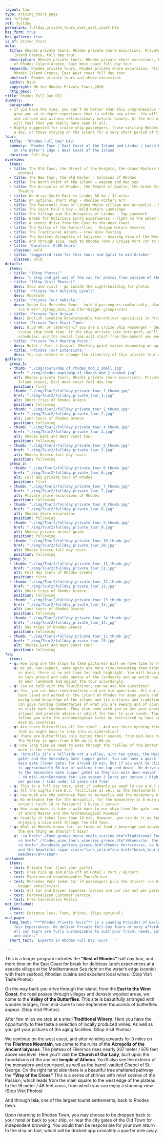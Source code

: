 ```yaml
---
layout: tour
type: driving_tours_page
id: fullday
ref: fullday
permalink: fullday_private_tours_east_west_coast.htm
has_form: true
has_gallery: true
is_of: driven_tours
meta:
  title: Rhodes private tours. Rhodes private shore excursions, Private tours of Rhodes
    Island Greece, full day tour.
  description: Rhodes private tours. Rhodes private shore excursions, Private tours
    of Rhodes Island Greece, East West coast full day tour.
  keywords: Rhodes private tours, Rhodes private shore excursions, Private tours of
    Rhodes Island Greece, East West coast full day tour
  abstract: Rhodes private tours and shore excursions
  author: Nick
  copyright: NK for Rhodes Private Tours,2018
  http_desc: ''
title: Rhodes Full Day DT2
summary:
  paragraphs:
  - If you have the time, you can't do better than this comprehensive tour which will
    give you an in-depth experience that is unlike any other. You will visit history
    and culture and witness extraordinary natural beauty. At the end of the day you
    will feel that you really have seen it all.
  - Highly suggested for cruise ship passengers, those visiting Rhodes by plane for
    a day, or those staying on the island for a very short period of time.
tour:
  title: '"Rhodes Full Day" DT2'
  summary: 'Rhodes Town / East Coast of the Island and Lindos / Lunch Break Right
    on the Water’s Edge / West Coast of the Island  '
  duration: Full Day
overview:
  items:
  - title: The Old Town, the Street of the Knights, the Grand Masters Palace (for
      photos)
  - title: The New Town, the Old Harbor - Colossus of Rhodes
  - title: The North Point of the Island – Aegean and Med Sea
  - title: The Acropolis of Rhodes, the Temple of Apollo, the Greek Stadium, and the
      Theatre
  - title: We drive South East to Lindos 50 km / 32 miles
  - title: An optional short stop - Rhodian Pottery Art
  - title: The Panoramic View of Lindos White Village and Acropolis – Scenic
  - title: The Saint Paul's bay – Wild Nature Landscape
  - title: The Village and the Acropolis of Lindos - Top Landmark
  - title: Break for Delicious Lunch Experiences - right on the water’s edge
  - title: A scenic drive from the East to the West Coast
  - title: The Valley of the Butterflies - Unique Nature Reserve
  - title: The Traditional Winery – Free Wine Tasting
  - title: The Ancient Acropolis of Ialyssos – Amazing View of the West Coast
  - title: And through Ixia, back to Rhodes Town / Cruise Port /or to your place
  - title: 'Duration: 8:00 hours'
    classes: bold
  - title: 'Suggested time for this tour: mid April to mid October'
    classes: bold
details:
  items:
  - title: "(Stop Photos)"
    desc: "= Stop and get out of the car for photos from outside of the Sight/building"
  - title: "(Stop Visit Photos)"
    desc: Stop and visit - go inside the sight/building for photos
  - title: 'Private Tour Activity Level:'
    desc: Moderate
  - title: 'Private Tour Vehicle:'
    desc: Sedan Car Mercedes Benz - hold 4 passengers comfortably, plus the driver
      (<a href="./group_mini_bus.htm">bigger group?</a>)
  - title: 'Private Tour Driver:'
    desc: English speaking knowledgeable tour/driver specialize in Private Tours
  - title: 'Private Tour Start Time:'
    desc: 8:30 AM. Or later<br>If you are a Cruise Ship Passenger - depend on your
      cruise ship dock time. If the ship arrives late into port, we'll adjust our
      schedules, and the rental time will start from the moment you meet your tour/driver
  - title: 'Private Tour Meeting Point:'
    desc: Hotel / Port / Airport (Meeting point varies depending on option booked)
  - title: 'Private Tour Extensions:'
    desc: You can extend or change the itinerary of this private tour as you like.
gallery:
  group_1:
  - thumb: "./img/Tour2/map_of_rhodes_mod_2_small.jpg"
    href: "./img/rhodes_maps/map_of_rhodes_mod_2_zoomed.jpg"
    alt: Rhodes private tours, Rhodes private shore excursions, Private tours of Rhodes
      Island Greece, East West coast full day tour
    position: first
  - thumb: "./img/Tour2/fullday_private_tour_1_thumb.jpg"
    href: "./img/Tour2/fullday_private_tour_1.jpg"
    alt: Shore trips of Rhodes Greece
    position: following
  - thumb: "./img/Tour2/fullday_private_tour_2_thumb.jpg"
    href: "./img/Tour2/fullday_private_tour_2.jpg"
    alt: Land tours of Rhodes Greece
    position: following
  - thumb: "./img/Tour2/fullday_private_tour_4_thumb.jpg"
    href: "./img/Tour2/fullday_private_tour_4.jpg"
    alt: Rhodes East and West coast tour
    position: following
  - thumb: "./img/Tour2/fullday_private_tour_5_thumb.jpg"
    href: "./img/Tour2/fullday_private_tour_5.jpg"
    alt: Rhodes Greece full day tours
    position: following
  group_2:
  - thumb: "./img/Tour2/fullday_private_tour_6_thumb.jpg"
    href: "./img/Tour2/fullday_private_tour_6.jpg"
    alt: Full day private tour of Rhodes
    position: first
  - thumb: "./img/Tour2/fullday_private_tour_7_thumb.jpg"
    href: "./img/Tour2/fullday_private_tour_7.jpg"
    alt: Private shore excursions of Rhodes
    position: following
  - thumb: "./img/Tour2/fullday_private_tour_8_thumb.jpg"
    href: "./img/Tour2/fullday_private_tour_8.jpg"
    alt: Rhodes shore excursions
    position: following
  - thumb: "./img/Tour2/fullday_private_tour_9_thumb.jpg"
    href: "./img/Tour2/fullday_private_tour_9.jpg"
    alt: Rhodes private driver guide
    position: following
  - thumb: "./img/Tour2/fullday_private_tour_10_thumb.jpg"
    href: "./img/Tour2/fullday_private_tour_10.jpg"
    alt: Rhodes Greece full day tours
    position: following
  group_3:
  - thumb: "./img/Tour2/fullday_private_tour_11_thumb.jpg"
    href: "./img/Tour2/fullday_private_tour_11.jpg"
    alt: Full day tours of Rhodes Greece
    position: first
  - thumb: "./img/Tour2/fullday_private_tour_12_thumb.jpg"
    href: "./img/Tour2/fullday_private_tour_12.jpg"
    alt: Shore trips of Rhodes Greece
    position: following
  - thumb: "./img/Tour2/fullday_private_tour_13_thumb.jpg"
    href: "./img/Tour2/fullday_private_tour_13.jpg"
    alt: Land tours of Rhodes Greece
    position: following
  - thumb: "./img/Tour2/fullday_private_tour_14_thumb.jpg"
    href: "./img/Tour2/fullday_private_tour_14.jpg"
    alt: Day trips of Rhodes Greece
    position: following
  - thumb: "./img/Tour2/fullday_private_tour_15_thumb.jpg"
    href: "./img/Tour2/fullday_private_tour_15.jpg"
    alt: Rhodes East and West coast tour
    position: following
faq:
  items:
  - q: How long are the stops to take pictures? Will we have time to really look around?
    a: As you can expect, some spots are more time-consuming than others. With this
      in mind, there is no set time for each highlight. You will have plenty of time
      to look around and take photos of the landmarks and we watch how the tour progresses
      at each landmark and adjust the tour accordingly.
  - q: Can we talk with the Tour/Driver, can we ask him questions?
    a: Yes, you can have conversations and ask him questions. All our associate tour/drivers
      have lived and worked on the island of Rhodes for many years and have exceptional
      background knowledge of the island and its cultures and traditions. Tour/Drivers
      can give running commentaries of what you are seeing and of course enough time
      to visit each landmark. They also come with you to get your photos when it is
      allowed and provide advice or adjust the tour to your needs. Tour/Drivers cannot
      follow you into the archaeological sites as restricted by laws in Greece and
      most EU countries
  - q: Are there Butterflies all the time? - And are there opening times there too
      that we might have to take into consideration?
    a: There are Butterflies only during their season, from mid-June to mid-September.
      The Valley is open from 8:00 am to 6:00 pm.
  - q: How long time we need to pass through the "Valley of the Butterflies"? How
      much is the entrance fee?
    a: 'Actually it’s a hillside not a valley, with two gates, the Main Gate (lower
      gate) and the Secondary Gate (upper gate). You can have a quick look using the
      main gate (lower gate) for around 10 min, but if you want to climb up there
      is approximately 60 min of walking time (up and down). We drive our clients
      to the Secondary Gate (upper gate) so they can walk down easier (one way 30
      - 40 min).<br>Entrance fee: Low season 3 Euros per person / High season 5 Euro
      per person / kids under 12 years old free'
  - q: This is a full day tour, what if suddenly we need to use a W.C on the way?
    a: All the sights have W.C. facilities as well as the restaurants and the hotels.
  - q: How much are the entrance fees to Acropolis and the monastery of Ialyssos?
    a: No entrance fee for the Acropolis, for the monastery is 6 euro per person.
      Seniors (with Id or Passport) 3 Euros / person
  - q: How long does it take a walk back to our ship from the gate near the Palace
      of Grand Master and the Archaeological Museum?
    a: Usually it takes less than 10 min, however, you can do it as long as you wish,
      enjoying a nice walk through the Old Town.
  - q: What is Rhodes known for, in terms of food / beverage and souvenirs? What's
      the one thing we shouldn't miss?
    a: '<a href="./food_greece_menus_meals_cuisine.htm">Traditional Food of Rhodes</a>,
      <a href="./rhodes_wine_tours_wineries_greece.htm">Wines</a>, the famous handmade
      <a href="./handmade_pottery_greece.htm">Rhodes Pottery</a>, <a href="./guided.htm">Ceramics</a>,
      and the beautiful <span class="link_inline"><a href="beach_tour_of_rhodes.htm">Rhodes
      Beaches</a></span>   '
included:
  items:
  - text: Private Tour (just your party)
  - text: Free Pick up and Drop off at Hotel / Port / Airport
  - text: Experienced knowledgeable Tour/Driver
  - text: Mercedes Benz Sedan Car (4 passengers plus the driver) (<a href="./group_mini_bus.htm">or
      bigger vehicle</a>)
  - text: All Car and Driver Expenses (prices are per car not per person)
  - text: Personalized Customer Service
  - text: Free Cancelation Policy
not_included:
  items:
  - text: Entrance Fees, Food, Drinks, (Tips optional)
end_page:
  long_text: "**“Rhodes Private Tours”** is a Leading Provider of Exclusive and Personalized
    Tour Experiences. We deliver Private Full Day Tours at very affordable rates.
    All our tours are fully customizable to suit your travel needs, interests, schedules,
    and dates."
  short_text: 'Experts in Rhodes Full Day Tours   '

---
```

This is a longer program includes the **"Best of Rhodes"** half day tour, and more time on the East Coast for break for delicious lunch experiences at a seaside village at the Mediterranean Sea right on the water’s edge (scenic) with fresh seafood, Rhodian cuisine and excellent local wines. (Stop Visit Taste Photos)

On the way back you drive through the island, from the **East to the West Coast**, the road passes through villages and densely wooded areas, we come to the **Valley of the Butterflies**. This site is beautifully arranged with wooden bridges, from mid-June to mid-September thousands of butterflies appear. (Stop Visit Photos).

After few miles we stop at a small **Traditional Winery**. Here you have the opportunity to free taste a selection of locally produced wines. As well as you get your pictures of the aging facilities. (Stop Visit Photos)

We continue on the west coast, and after winding upwards for 3 miles on the **Filerimos Mountain**, we come to the ruins of the **Acropolis of the Ancient Ialyssos**. The plateau of Filerimos rises nearly 267 meter / 876 feet above sea level. Here you'll visit the **Church of Our Lady**, built upon the foundations of the ancient **temple of Athena**. You'll also see the exterior of the monastery and courtyard, as well as the barrel-vaulted Chapel of St. George. On the right hand side there is a beautiful tree sheltered pathway the **"Way of the Cross"** This is a series of shrines with relief scenes of the Passion, which leads from the main square to the west edge of the plateau to the 16 meter / 48 feet cross, from which you can enjoy a stunning view. (Stop Visit Photos)

And through **Ixia**, one of the largest tourist settlements, back to Rhodes town.

Upon returning to Rhodes Town, you may choose to be dropped back to your hotel or back to your ship, or near the city gates of the Old Town for independent browsing. You would then be responsible for your own return to the ship on foot, which will be docked approximately a quarter mile away.